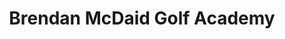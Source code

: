 ---
title: "Brendan McDaid Golf Academy"
address: "Carlow Driving Range, Springhill rd, Crossneen Co Carlow Co. Carlow"
tel: "(059)9141683"
county: "Carlow"
category: "Golf Lessons"
type: "Content"
lat: "52.83155293"
lng: "-6.97530361"
---